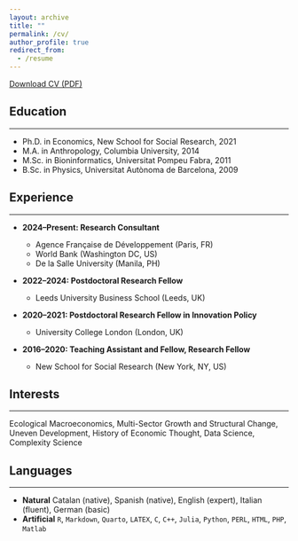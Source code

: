 ```yaml
---
layout: archive
title: ""
permalink: /cv/
author_profile: true
redirect_from:
  - /resume
---
```


[Download CV (PDF)](../assets/files/CV_OriolVallesCodina.pdf)

## Education
---
* Ph.D. in Economics, New School for Social Research, 2021
* M.A. in Anthropology, Columbia University, 2014
* M.Sc. in Bioninformatics, Universitat Pompeu Fabra, 2011
* B.Sc. in Physics, Universitat Autònoma de Barcelona, 2009


## Experience
---
* **2024–Present: Research Consultant**
  * Agence Française de Développement (Paris, FR) 
  * World Bank (Washington DC, US)
  * De la Salle University (Manila, PH)

* **2022–2024: Postdoctoral Research Fellow**
  * Leeds University Business School (Leeds, UK)

* **2020–2021: Postdoctoral Research Fellow in Innovation Policy**
  * University College London (London, UK)

* **2016–2020: Teaching Assistant and Fellow, Research Fellow**
  * New School for Social Research (New York, NY, US)


## Interests
---

Ecological Macroeconomics, Multi-Sector Growth and Structural Change, Uneven Development, History of Economic Thought, Data Science, Complexity Science


## Languages
---

* **Natural** Catalan (native), Spanish (native), English (expert), Italian (fluent), German (basic)
* **Artificial** `R`, `Markdown`, `Quarto`, `LATEX`, `C`, `C++`, `Julia`, `Python`, `PERL`, `HTML`, `PHP`, `Matlab` 
